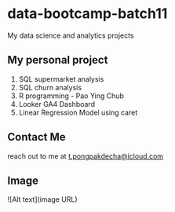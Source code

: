 # data-bootcamp-batch11
My data science and analytics projects

## My personal project

1. SQL supermarket analysis
2. SQL churn analysis
3. R programming - Pao Ying Chub
4. Looker GA4 Dashboard
5. Linear Regression Model using caret

## Contact Me
reach out to me at t.pongpakdecha@icloud.com

## Image
![Alt text](image URL)
